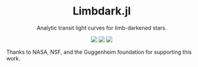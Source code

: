 <h1 align="center">
  Limbdark.jl
</h1>
<p align="center">
  Analytic transit light curves for limb-darkened stars.
</p>
<p align="center">
  <a href="https://travis-ci.org/rodluger/Limbdark.jl/"><img src="https://travis-ci.org/rodluger/Limbdark.jl.svg?branch=master"/></a>
  <a href="https://docs.google.com/viewer?url=https://github.com/rodluger/Limbdark.jl/raw/master-pdf/tex/limbdark.pdf"><img src="https://img.shields.io/badge/read-the_paper-brightgreen.svg?style=flat"/></a>
  <a href="https://rodluger.github.io/Limbdark.jl"><img src="https://img.shields.io/badge/read-the_docs-blue.svg?style=flat"/></a>
</p>

Thanks to NASA, NSF, and the Guggenheim foundation for supporting this work.
